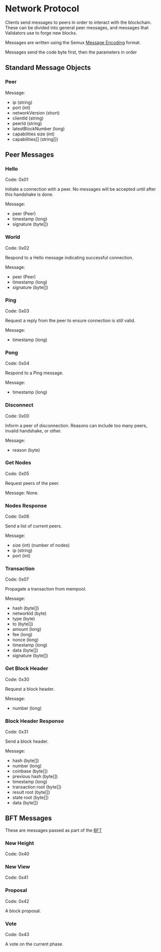 # Network Protocol

Clients send messages to peers in order to interact with the blockchain.  These can be
divided into general peer messages, and messages that Validators use to forge new blocks.

Messages are written using the Semux [Message Encoding](./Message-Encoding.md) format.

Messages send the code byte first, then the parameters in order


## Standard Message Objects

### Peer

Message:
- ip (string)
- port (int)
- networkVersion (short)
- clientId (string)
- peerId (string)
- latestBlockNumber (long) 
- capabilities size (int)
- capabilities[] (string[])

## Peer Messages

### Hello

Code: 0x01

Initiate a connection with a peer.  No messages will be accepted until after this handshake is done.

Message:
- peer (Peer)
- timestamp (long)
- signature (byte[])

### World

Code: 0x02

Respond to a Hello message indicating successful connection.

Message:
- peer (Peer)
- timestamp (long)
- signature (byte[])

### Ping

Code: 0x03

Request a reply from the peer to ensure connection is still valid.

Message:
- timestamp (long)

### Pong

Code: 0x04

Respond to a Ping message.

Message:
- timestamp (long)

### Disconnect

Code: 0x00

Inform a peer of disconnection.  Reasons can include too many peers, invalid handshake, or other.

Message:
- reason (byte)

### Get Nodes

Code: 0x05

Request peers of the peer.

Message:
None.

### Nodes Response

Code: 0x06

Send a list of current peers.

Message:
- size (int) (number of nodes)
- ip (string)
- port (int)

### Transaction

Code: 0x07

Propagate a transaction from mempool.

Message:
- hash (byte[])
- networkId (byte)
- type (byte)
- to (byte[])
- amount (long)
- fee (long)
- nonce (long)
- timestamp (long)
- data (byte[])
- signature (byte[])


### Get Block Header

Code: 0x30

Request a block header.

Message:
- number (long)

### Block Header Response

Code: 0x31

Send a block header.

Message:
- hash (byte[])
- number (long)
- coinbase (byte[])
- previous hash (byte[])
- timestamp (long)
- transaction root (byte[])
- result root (byte[])
- state root (byte[])
- data (byte[])

## BFT Messages

These are messages passed as part of the [BFT](./Semux-BFT-Consensus.md)

### New Height

Code: 0x40

### New View

Code: 0x41

### Proposal

Code: 0x42

A block proposal.

### Vote

Code: 0x43

A vote on the current phase.

